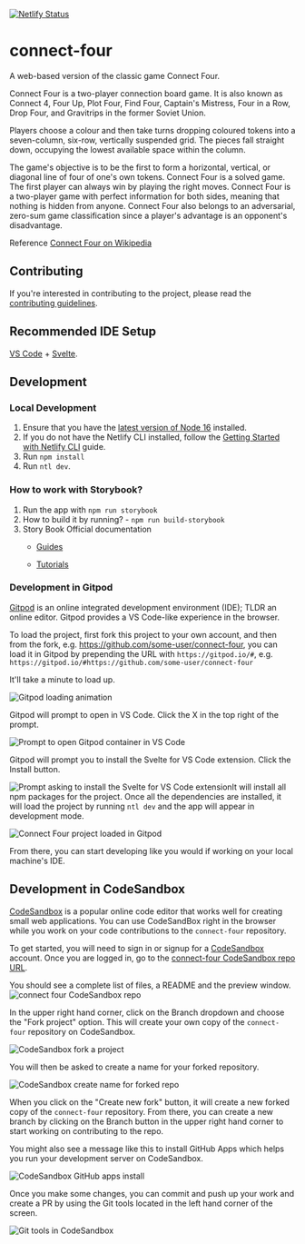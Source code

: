 [![Netlify Status](https://api.netlify.com/api/v1/badges/9d86a366-98d4-48d3-acf1-0fd2c817daec/deploy-status)](https://app.netlify.com/sites/awesome-connect-four/deploys)

# connect-four

A web-based version of the classic game Connect Four.

Connect Four is a two-player connection board game. It is also known as Connect 4, Four Up, Plot Four, Find Four, Captain's Mistress, Four in a Row, Drop Four, and Gravitrips in the former Soviet Union.

Players choose a colour and then take turns dropping coloured tokens into a seven-column, six-row, vertically suspended grid. The pieces fall straight down, occupying the lowest available space within the column.

The game's objective is to be the first to form a horizontal, vertical, or diagonal line of four of one's own tokens. Connect Four is a solved game. The first player can always win by playing the right moves. Connect Four is a two-player game with perfect information for both sides, meaning that nothing is hidden from anyone. Connect Four also belongs to an adversarial, zero-sum game classification since a player's advantage is an opponent's disadvantage.

Reference [Connect Four on Wikipedia](https://en.wikipedia.org/wiki/Connect_Four)

## Contributing

If you're interested in contributing to the project, please read the
[contributing guidelines](CONTRIBUTING.md).


## Recommended IDE Setup

[VS Code](https://code.visualstudio.com/) +
[Svelte](https://marketplace.visualstudio.com/items?itemName=svelte.svelte-vscode).

## Development

### Local Development

1. Ensure that you have the [latest version of Node 16](https://nodejs.org/en/download/) installed.
1. If you do not have the Netlify CLI installed, follow the
   [Getting Started with Netlify CLI](https://docs.netlify.com/cli/get-started/) guide.
1. Run `npm install`
1. Run `ntl dev`.


### How to work with Storybook?

1. Run the app with  `npm run storybook`
2. How to build it by running? - `npm run build-storybook`
3. Story Book Official documentation
     - [Guides](https://storybook.js.org/docs/react/get-started/introduction)

     - [Tutorials](https://storybook.js.org/tutorials/)



### Development in Gitpod

[Gitpod](https://gitpod.io) is an online integrated development environment (IDE); TLDR an online
editor. Gitpod provides a VS Code-like experience in the browser.

To load the project, first fork this project to your own account, and then from the fork, e.g.
https://github.com/some-user/connect-four, you can load it in Gitpod by prepending the URL with
`https://gitpod.io/#`, e.g. `https://gitpod.io/#https://github.com/some-user/connect-four`

It'll take a minute to load up.

![Gitpod loading animation](gitpod-loading.png)

Gitpod will prompt to open in VS Code. Click the X in the top right of the prompt.

![Prompt to open Gitpod container in VS Code](open-in-gitpod-container-vscode.png)

Gitpod will prompt you to install the Svelte for VS Code extension. Click the Install button.

![Prompt asking to install the Svelte for VS Code extension](svelte-for-vs-code-extension.png)It
will install all npm packages for the project. Once all the dependencies are installed, it will load
the project by running `ntl dev` and the app will appear in development mode.

![Connect Four project loaded in Gitpod](gitpod.png)

From there, you can start developing like you would if working on your local machine's IDE.

## Development in CodeSandbox

[CodeSandbox](https://codesandbox.io/) is a popular online code editor that works well for creating small web applications. You can use CodeSandBox right in the browser while you work on your code contributions to the `connect-four` repository.

To get started, you will need to sign in or signup for a [CodeSandbox](https://codesandbox.io/) account. Once you are logged in, go to the [connect-four CodeSandbox repo URL](https://codesandbox.io/p/github/nickytonline/connect-four/main?file=%2FREADME.md).

You should see a complete list of files, a README and the preview window.
![connect four CodeSandbox repo](./codesandbox-connect-four.png)

In the upper right hand corner, click on the Branch dropdown and choose the "Fork project" option. This will create your own copy of the `connect-four` repository on CodeSandbox.

![CodeSandbox fork a project](./fork-codesandbox-repo.png)

You will then be asked to create a name for your forked repository.

![CodeSandbox create name for forked repo](./rename-repo-codesandbox.png)

When you click on the "Create new fork" button, it will create a new forked copy of the `connect-four` repository. From there, you can create a new branch by clicking on the Branch button in the upper right hand corner to start working on contributing to the repo.

You might also see a message like this to install GitHub Apps which helps you run your development server on CodeSandbox.

![CodeSandbox GitHub apps install](./github-apps-codesandbox-install.png)

Once you make some changes, you can commit and push up your work and create a PR by using the Git tools located in the left hand corner of the screen.

![Git tools in CodeSandbox](./git-tools-codesandbox.png)
